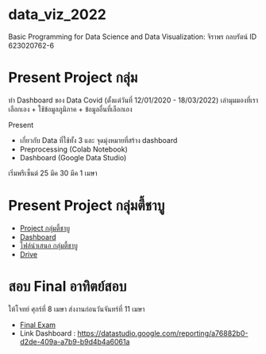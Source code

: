 # data_viz_2022
Basic Programming for Data Science and Data Visualization: จิราพร กลบรัตน์ ID 623020762-6

# Present Project กลุ่ม
ทำ Dashboard ของ Data Covid (ตั้งแต่วันที่ 12/01/2020 - 18/03/2022) เล่ามุมมองที่เราเลือกเอง + ใช้ข้อมูลภูมิภาค + ข้อมูลอื่นที่เลือกเอง

Present

* เกี่ยวกับ Data ที่ใช้ทั้ง 3 และ จุดมุ่งหมายที่สร้าง dashboard
* Preprocessing (Colab Notebook)
* Dashboard (Google Data Studio)

เริ่มพรีเซ็นต์ 25 มีค 30 มีค 1 เมษา

# Present Project กลุ่มตี้ชาบู
  * [Project กลุ่มตี้ชาบู](https://github.com/Thitichaya2000/data_viz_2022/blob/main/Project.ipynb)
  * [Dashboard](https://datastudio.google.com/u/0/reporting/a16c1971-60f0-4e10-a0b4-d42288f15265/page/p_jfed22mctc?s=ke729C_Hq6U)
  * [ไฟล์นำเสนอ กลุ่มตี้ชาบู](https://github.com/Thitichaya2000/data_viz_2022/blob/main/Project_%E0%B8%95%E0%B8%B5%E0%B9%89%E0%B8%8A%E0%B8%B2%E0%B8%9A%E0%B8%B9.pdf)
  * [Drive](https://drive.google.com/drive/u/0/folders/1J7s1IcWgCRD_iJNcVjT7UT0lmFhgRPj4)

# สอบ Final อาทิตย์สอบ
ให้โจทย์ ศุกร์ที่ 8 เมษา ส่งงานก่อนวันจันทร์ที่ 11 เมษา
  * [Final Exam](https://github.com/Thitichaya2000/data_viz_2022/blob/main/Final_Exam.ipynb)
  * Link Dashboard : https://datastudio.google.com/reporting/a76882b0-d2de-409a-a7b9-b9d4b4a6061a
